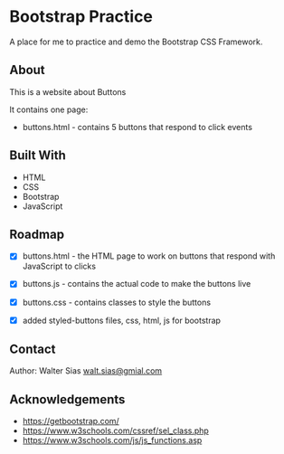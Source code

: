 # Bootstrap Practice

A place for me to practice and demo the Bootstrap CSS Framework.

## About

This is a website about Buttons

It contains one page:

* buttons.html - contains 5 buttons that respond to click events



## Built With

- HTML
- CSS
- Bootstrap
- JavaScript


## Roadmap

- [x] buttons.html - the HTML page to work on buttons that respond with JavaScript to clicks
- [x] buttons.js - contains the actual code to make the buttons live
- [x] buttons.css - contains classes to style the buttons
- [x] added styled-buttons files, css, html, js for bootstrap


## Contact

Author: Walter Sias walt.sias@gmial.com

## Acknowledgements

- https://getbootstrap.com/
- https://www.w3schools.com/cssref/sel_class.php
- https://www.w3schools.com/js/js_functions.asp
